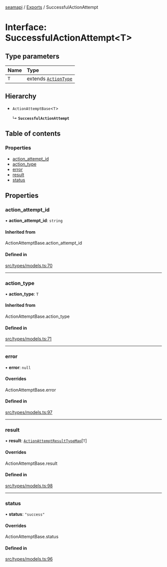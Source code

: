 [seamapi](../README.md) / [Exports](../modules.md) / SuccessfulActionAttempt

# Interface: SuccessfulActionAttempt<T\>

## Type parameters

| Name | Type |
| :------ | :------ |
| `T` | extends [`ActionType`](../modules.md#actiontype) |

## Hierarchy

- `ActionAttemptBase`<`T`\>

  ↳ **`SuccessfulActionAttempt`**

## Table of contents

### Properties

- [action\_attempt\_id](SuccessfulActionAttempt.md#action_attempt_id)
- [action\_type](SuccessfulActionAttempt.md#action_type)
- [error](SuccessfulActionAttempt.md#error)
- [result](SuccessfulActionAttempt.md#result)
- [status](SuccessfulActionAttempt.md#status)

## Properties

### action\_attempt\_id

• **action\_attempt\_id**: `string`

#### Inherited from

ActionAttemptBase.action\_attempt\_id

#### Defined in

[src/types/models.ts:70](https://github.com/seamapi/seamapi-javascript/blob/main/src/types/models.ts#L70)

___

### action\_type

• **action\_type**: `T`

#### Inherited from

ActionAttemptBase.action\_type

#### Defined in

[src/types/models.ts:71](https://github.com/seamapi/seamapi-javascript/blob/main/src/types/models.ts#L71)

___

### error

• **error**: ``null``

#### Overrides

ActionAttemptBase.error

#### Defined in

[src/types/models.ts:97](https://github.com/seamapi/seamapi-javascript/blob/main/src/types/models.ts#L97)

___

### result

• **result**: [`ActionAttemptResultTypeMap`](ActionAttemptResultTypeMap.md)[`T`]

#### Overrides

ActionAttemptBase.result

#### Defined in

[src/types/models.ts:98](https://github.com/seamapi/seamapi-javascript/blob/main/src/types/models.ts#L98)

___

### status

• **status**: ``"success"``

#### Overrides

ActionAttemptBase.status

#### Defined in

[src/types/models.ts:96](https://github.com/seamapi/seamapi-javascript/blob/main/src/types/models.ts#L96)
